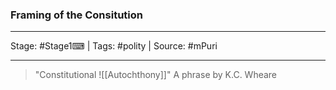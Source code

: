 ### Framing of the Consitution
---

Stage: #Stage1⌨ | Tags: #polity | Source: #mPuri 

---

> "Constitutional ![[Autochthony]]" 
> A phrase by K.C. Wheare

